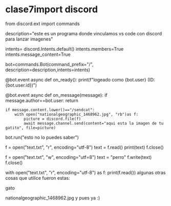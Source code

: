 # clase7import discord
from discord.ext import commands

description="este es un programa donde vinculamos vs code con discord para lanzar imagenes"

intents= discord.Intents.default()
intents.members=True
intents.message_content=True

bot=commands.Bot(command_prefix="/", description=description,intents=intents)

@bot.event
async def on_ready():
    print(f"logeado como {bot.user} (ID: {bot.user.id})")

@bot.event
async def on_message(message):
    if message.author==bot.user:
        return
    
    if message.content.lower()=="/sendcat":
        with open("nationalgeographic_1468962.jpg", "rb")as f:
            picture = discord.file(f)
            await message.channel.send(content="aqui esta la imagen de tu gatito", file=picture)
            
bot.run("esto no lo puedes saber")





f  = open("text.txt", "r", encoding="utf-8")
text = f.read()
print(text)
f.close()


f = open("text.txt", "w", encoding="utf=8")
text = "perro"
f.write(text)
f.close()

with open("text.txt", "r", encoding="utf-8") as f:
    print(f.read()) 
algunas otras cosas que utilice fueron estas:

gato

nationalgeographic_1468962.jpg
y pues ya :)
